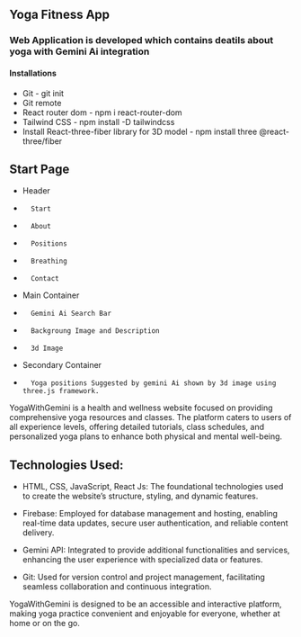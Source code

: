 ## Yoga Fitness App ##

### Web Application is developed which contains deatils about yoga with Gemini Ai integration

#### Installations
-   Git - git init
-   Git remote
-   React router dom - npm i react-router-dom
-   Tailwind CSS - npm install -D tailwindcss 
-   Install React-three-fiber library for 3D model - npm install three @react-three/fiber

## Start Page
- Header
-       Start
-       About
-       Positions
-       Breathing
-       Contact
-  Main Container
-       Gemini Ai Search Bar
-       Backgroung Image and Description
-       3d Image
-   Secondary Container
-       Yoga positions Suggested by gemini Ai shown by 3d image using three.js framework.

YogaWithGemini is a health and wellness website focused on providing comprehensive yoga resources and classes. The platform caters to users of all experience levels, offering detailed tutorials, class schedules, and personalized yoga plans to enhance both physical and mental well-being.

## Technologies Used:

- HTML, CSS, JavaScript, React Js: The foundational technologies used to create the website’s structure, styling, and dynamic features.

- Firebase: Employed for database management and hosting, enabling real-time data updates, secure user authentication, and reliable content delivery.
  
- Gemini API: Integrated to provide additional functionalities and services, enhancing the user experience with specialized data or features.
  
- Git: Used for version control and project management, facilitating seamless collaboration and continuous integration.
  
YogaWithGemini is designed to be an accessible and interactive platform, making yoga practice convenient and enjoyable for everyone, whether at home or on the go.
